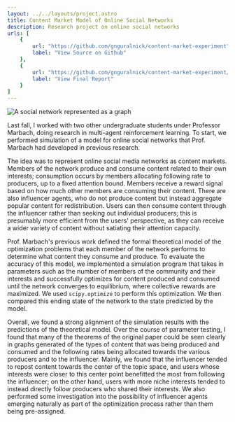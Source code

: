 ```yaml
---
layout: ../../layouts/project.astro
title: Content Market Model of Online Social Networks
description: Research project on online social networks
urls: [
    {
        url: "https://github.com/gnguralnick/content-market-experiment",
        label: "View Source on Github"
    },
    {
        url: "https://github.com/gnguralnick/content-market-experiment/blob/main/Content%20Market%20Report.pdf",
        label: "View Final Report"
    }
]
---
```

![A social network represented as a graph](/assets/images/projects/graph-social-network.jpeg)

Last fall, I worked with two other undergraduate students under Professor Marbach, doing research in multi-agent reinforcement learning. To start, we performed simulation of a model for online social networks that Prof. Marbach had developed in previous research.

The idea was to represent online social media networks as content markets. Members of the network produce and consume content related to their own interests; consumption occurs by members allocating following rate to producers, up to a fixed attention bound. Members receive a reward signal based on how much other members are consuming their content. There are also influencer agents, who do not produce content but instead aggregate popular content for redistribution. Users can then consume content through the influencer rather than seeking out individual producers; this is presumably more efficient from the users' perspective, as they can receive a wider variety of content without satiating their attention capacity.

Prof. Marbach's previous work defined the formal theoretical model of the optimization problems that each member of the network performs to determine what content they consume and produce. To evaluate the accuracy of this model, we implemented a simulation program that takes in parameters such as the number of members of the community and their interests and successfully optimizes for content produced and consumed until the network converges to equilibrium, where collective rewards are maximized. We used `scipy.optimize` to perform this optimization. We then compared this ending state of the network to the state predicted by the model.

Overall, we found a strong alignment of the simulation results with the predictions of the theoretical model. Over the course of parameter testing, I found that many of the theorems of the original paper could be seen clearly in graphs generated of the types of content that was being produced and consumed and the following rates being allocated towards the various producers and to the influencer. Mainly, we found that the influencer tended to repost content towards the center of the topic space, and users whose interests were closer to this center point benefitted the most from following the influencer; on the other hand, users with more niche interests tended to instead directly follow producers who shared their interests. We also performed some investigation into the possibility of influencer agents emerging naturally as part of the optimization process rather than them being pre-assigned.